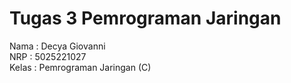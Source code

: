 # Tugas 3 Pemrograman Jaringan

Nama  : Decya Giovanni <br>
NRP   : 5025221027 <br>
Kelas : Pemrograman Jaringan (C)
